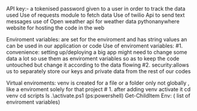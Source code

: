 API key:- a tokenised password given to a user in order to track the data used 
Use of requests module to fetch data
Use of twilio Api to send text messages
use of Open weather api for weather data
pythonanywhere website for hosting the code in the web

Enviroment variables: are set for the enviroment and has string values an can be used in our application or code
Use of enviroment variables:
#1. convenience: setting up/deploying a big app might need to change some data a lot so use them as enviroment variables so as to keep the code untouched but change it according to the data flowing
#2. security:allows us to separately store our keys and private data from the rest of our codes 

Virtual enviroments:
    venv is created for a file or a folder only not globally , like a enviroment solely for that        project 
    # 1. after adding venv activate it
     cd venv
     cd scripts
     ls
     .\activate.ps1    (ps:powershell)
     Get-ChildItem Env:    ( list of enviroment variables)

      
